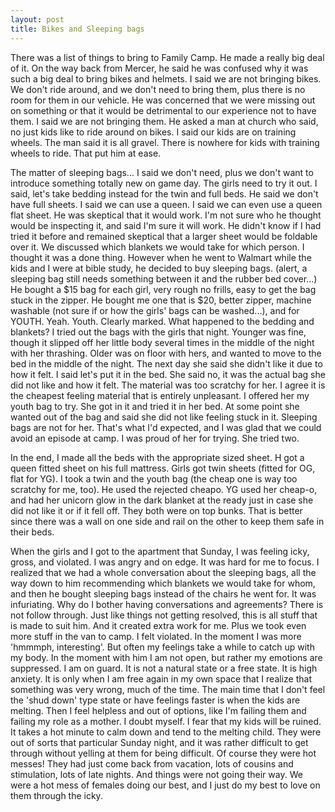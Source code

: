 ```yaml
---
layout: post
title: Bikes and Sleeping bags
---
```


There was a list of things to bring to Family Camp. He made a really big deal of it.
On the way back from Mercer, he said he was confused why it was such a big deal to bring bikes and helmets. I said we are not bringing bikes. We don't ride around, and we don't need to bring them, plus there is no room for them in our vehicle. He was concerned that we were missing out on something or that it would be detrimental to our experience not to have them. I said we are not bringing them. He asked a man at church who said, no just kids like to ride around on bikes. I said our kids are on training wheels. The man said it is all gravel. There is nowhere for kids with training wheels to ride. That put him at ease.

The matter of sleeping bags... I said we don't need, plus we don't want to introduce something totally new on game day. The girls need to try it out. I said, let's take bedding instead for the twin and full beds. He said we don't have full sheets. I said we can use a queen. I said we can even use a queen flat sheet. He was skeptical that it would work. I'm not sure who he thought would be inspecting it, and said I'm sure it will work. He didn't know if I had tried it before and remained skeptical that a larger sheet would be foldable over it. We discussed which blankets we would take for which person. I thought it was a done thing. However when he went to Walmart while the kids and I were at bible study, he decided to buy sleeping bags. (alert, a sleeping bag still needs something between it and the rubber bed cover...) He bought a $15 bag for each girl, very rough no frills, easy to get the bag stuck in the zipper. He bought me one that is $20, better zipper, machine washable (not sure if or how the girls' bags can be washed...), and for YOUTH. Yeah. Youth. Clearly marked. What happened to the bedding and blankets? I tried out the bags with the girls that night. Younger was fine, though it slipped off her little body several times in the middle of the night with her thrashing. Older was on floor with hers, and wanted to move to the bed in the middle of the night. The next day she said she didn't like it due to how it felt. I said let's put it in the bed. She said no, it was the actual bag she did not like and how it felt. The material was too scratchy for her. I agree it is the cheapest feeling material that is entirely unpleasant. I offered her my youth bag to try. She got in it and tried it in her bed. At some point she wanted out of the bag and said she did not like feeling stuck in it. Sleeping bags are not for her. That's what I'd expected, and I was glad that we could avoid an episode at camp. I was proud of her for trying. She tried two. 

In the end, I made all the beds with the appropriate sized sheet. H got a queen fitted sheet on his full mattress. Girls got twin sheets (fitted for OG, flat for YG). I took a twin and the youth bag (the cheap one is way too scratchy for me, too). He used the rejected cheapo. YG used her cheap-o, and had her unicorn glow in the dark blanket at the ready just in case she did not like it or if it fell off. They both were on top bunks. That is better since there was a wall on one side and rail on the other to keep them safe in their beds.

When the girls and I got to the apartment that Sunday, I was feeling icky, gross, and violated. I was angry and on edge. It was hard for me to focus. I realized that we had a whole conversation about the sleeping bags, all the way down to him recommending which blankets we would take for whom, and then he bought sleeping bags instead of the chairs he went for. It was infuriating. Why do I bother having conversations and agreements? There is not follow through. Just like things not getting resolved, this is all stuff that is made to suit him. And it created extra work for me. Plus we took even more stuff in the van to camp. I felt violated. In the moment I was more 'hmmmph, interesting'. But often my feelings take a while to catch up with my body. In the moment with him I am not open, but rather my emotions are suppressed. I am on guard. It is not a natural state or a free state. It is high anxiety. It is only when I am free again in my own space that I realize that something was very wrong, much of the time. The main time that I don't feel the 'shud down' type state or have feelings faster is when the kids are melting. Then I feel helpless and out of options, like I'm failing them and failing my role as a mother. I doubt myself. I fear that my kids will be ruined. It takes a hot minute to calm down and tend to the melting child. They were out of sorts that particular Sunday night, and it was rather difficult to get through without yelling at them for being difficult. Of course they were hot messes! They had just come back from vacation, lots of cousins and stimulation, lots of late nights. And things were not going their way. We were a hot mess of females doing our best, and I just do my best to love on them through the icky.

